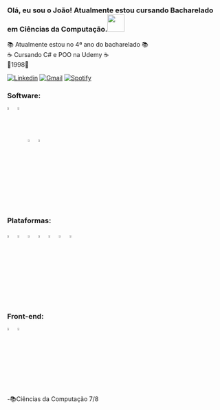 ### Olá, eu sou o João! Atualmente estou cursando Bacharelado em Ciências da Computação.<img src="https://github.com/gjoioso/gjoioso/blob/main/Hi.gif" width="40px">
📚 Atualmente estou no 4ª ano do bacharelado 📚<br>
☕ Cursando C# e POO na Udemy ☕<br>
👶1998👶<br>

[![Linkedin](https://img.shields.io/badge/-LinkedIn-blue?style=flat-square&logo=Linkedin&logoColor=white&link=https://www.linkedin.com/in/joao-victor-caires/)](https://www.linkedin.com/in/joao-victor-caires/) 
[![Gmail](https://img.shields.io/badge/-Gmail-c14438?style=flat&logo=Gmail&logoColor=white)](mailto:srkayrez@gmail.com)
[![Spotify](https://img.shields.io/badge/-Spotify-1DB954?style=flat&logo=Spotify&logoColor=white)](https://open.spotify.com/user/kayrezgamer)

  <h3>Software:</h3>
<div style="display: inline_block">
  <img align="center" width="4%" src="https://cdn.jsdelivr.net/gh/devicons/devicon/icons/python/python-original.svg">
  <img align="center" width="4%" src="https://cdn.jsdelivr.net/gh/devicons/devicon/icons/java/java-original.svg">
  <img src="https://seeklogo.com/images/C/c-sharp-c-logo-02F17714BA-seeklogo.com.png"alt="C#" width="4%">
  <img src="https://seeklogo.com/images/M/microsoft-azure-logo-85055C44BE-seeklogo.com.png"alt="Azure" width="4%">

</div>

<h3>Plataformas:</h3>
<p align="left">
 <img src="https://cdn.worldvectorlogo.com/logos/visual-studio-code-1.svg" alt="vscode" width="4%">
 <img src="https://cdn.worldvectorlogo.com/logos/eclipse-11.svg" alt="eclipse" width="4%">
 <img src="https://upload.wikimedia.org/wikipedia/commons/1/1d/PyCharm_Icon.svg" alt="pycharm" width="4%"> 
 <img src="https://seeklogo.com/images/S/sublime-text-logo-C2736A0B50-seeklogo.com.png"alt="sublime" width="4%">
 <img src="https://seeklogo.com/images/A/adobe-premiere-logo-0B31ECF881-seeklogo.com.png" alt="premier" width="4%">
 <img src="https://seeklogo.com/images/A/adobe-photoshop-logo-7B88D7B5AA-seeklogo.com.png" alt="photoshop" width="4%">
 <img src="https://seeklogo.com/images/S/sketchup-logo-5248E6166E-seeklogo.com.png"alt="sketchup" width="4%">

  
 
</p>
<h3>Front-end:</h3>
<div>
<img align="center" alt="Joao-html" width="4%" src="https://cdn.jsdelivr.net/gh/devicons/devicon/icons/html5/html5-original.svg">
<img align="center" alt="Joao-css" width="4%" src="https://cdn.jsdelivr.net/gh/devicons/devicon/icons/css3/css3-original.svg" />
</div>
-📚Ciências da Computação 7/8


